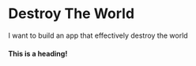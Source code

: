 # Destroy The World
I want to build an app that effectively  destroy the world

#### This is a heading!
